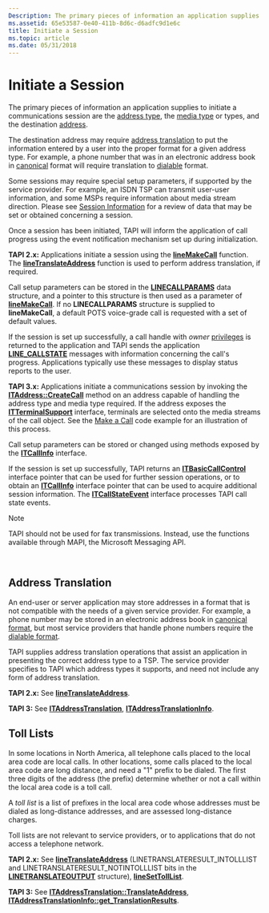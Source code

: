 ```yaml
---
Description: The primary pieces of information an application supplies to initiate a communications session are the address type, the media type or types, and the destination address.
ms.assetid: 65e53587-0e40-411b-8d6c-d6adfc9d1e6c
title: Initiate a Session
ms.topic: article
ms.date: 05/31/2018
---
```


# Initiate a Session

The primary pieces of information an application supplies to initiate a communications session are the [address type](address-type-ovr.md), the [media type](media-type-ovr.md) or types, and the destination [address](address-ovr.md).

The destination address may require [address translation](#address-translation) to put the information entered by a user into the proper format for a given address type. For example, a phone number that was in an electronic address book in [canonical](address-ovr.md) format will require translation to [dialable](address-ovr.md) format.

Some sessions may require special setup parameters, if supported by the service provider. For example, an ISDN TSP can transmit user-user information, and some MSPs require information about media stream direction. Please see [Session Information](session-information-ovr.md) for a review of data that may be set or obtained concerning a session.

Once a session has been initiated, TAPI will inform the application of call progress using the event notification mechanism set up during initialization.

**TAPI 2.x:** Applications initiate a session using the [**lineMakeCall**](/windows/win32/api/tapi/nf-tapi-linemakecall) function. The [**lineTranslateAddress**](/windows/win32/api/tapi/nf-tapi-linetranslateaddress) function is used to perform address translation, if required.

Call setup parameters can be stored in the [**LINECALLPARAMS**](/windows/win32/api/tapi/ns-tapi-linecallparams) data structure, and a pointer to this structure is then used as a parameter of [**lineMakeCall**](/windows/win32/api/tapi/nf-tapi-linemakecall). If no **LINECALLPARAMS** structure is supplied to **lineMakeCall**, a default POTS voice-grade call is requested with a set of default values.

If the session is set up successfully, a call handle with *owner* [privileges](privilege-ovr.md) is returned to the application and TAPI sends the application [**LINE\_CALLSTATE**](./line-callstate.md) messages with information concerning the call's progress. Applications typically use these messages to display status reports to the user.

**TAPI 3.x:** Applications initiate a communications session by invoking the [**ITAddress::CreateCall**](/windows/desktop/api/tapi3if/nf-tapi3if-itaddress-createcall) method on an address capable of handling the address type and media type required. If the address exposes the [**ITTerminalSupport**](/windows/win32/api/tapi3if/nn-tapi3if-itterminalsupport) interface, terminals are selected onto the media streams of the call object. See the [Make a Call](make-a-call.md) code example for an illustration of this process.

Call setup parameters can be stored or changed using methods exposed by the [**ITCallInfo**](/windows/desktop/api/tapi3if/nn-tapi3if-itcallinfo) interface.

If the session is set up successfully, TAPI returns an [**ITBasicCallControl**](/windows/desktop/api/tapi3if/nn-tapi3if-itbasiccallcontrol) interface pointer that can be used for further session operations, or to obtain an [**ITCallInfo**](/windows/desktop/api/tapi3if/nn-tapi3if-itcallinfo) interface pointer that can be used to acquire additional session information. The [**ITCallStateEvent**](/windows/desktop/api/tapi3if/nn-tapi3if-itcallstateevent) interface processes TAPI call state events.

> [!Note]  
> TAPI should not be used for fax transmissions. Instead, use the functions available through MAPI, the Microsoft Messaging API.

 

## Address Translation

An end-user or server application may store addresses in a format that is not compatible with the needs of a given service provider. For example, a phone number may be stored in an electronic address book in [canonical format](address-ovr.md), but most service providers that handle phone numbers require the [dialable format](address-ovr.md).

TAPI supplies address translation operations that assist an application in presenting the correct address type to a TSP. The service provider specifies to TAPI which address types it supports, and need not include any form of address translation.

**TAPI 2.x:** See [**lineTranslateAddress**](/windows/win32/api/tapi/nf-tapi-linetranslateaddress).

**TAPI 3:** See [**ITAddressTranslation**](/windows/desktop/api/tapi3if/nn-tapi3if-itaddresstranslation), [**ITAddressTranslationInfo**](/windows/desktop/api/tapi3if/nn-tapi3if-itaddresstranslationinfo).

## Toll Lists

In some locations in North America, all telephone calls placed to the local area code are local calls. In other locations, some calls placed to the local area code are long distance, and need a "1" prefix to be dialed. The first three digits of the address (the prefix) determine whether or not a call within the local area code is a toll call.

A *toll list* is a list of prefixes in the local area code whose addresses must be dialed as long-distance addresses, and are assessed long-distance charges.

Toll lists are not relevant to service providers, or to applications that do not access a telephone network.

**TAPI 2.x:** See [**lineTranslateAddress**](/windows/win32/api/tapi/nf-tapi-linetranslateaddress) (LINETRANSLATERESULT\_INTOLLLIST and LINETRANSLATERESULT\_NOTINTOLLLIST bits in the [**LINETRANSLATEOUTPUT**](/windows/win32/api/tapi/ns-tapi-linetranslateoutput) structure), [**lineSetTollList**](/windows/win32/api/tapi/nf-tapi-linesettolllist).

**TAPI 3:** See [**ITAddressTranslation::TranslateAddress**](/windows/desktop/api/tapi3if/nf-tapi3if-itaddresstranslation-translateaddress), [**ITAddressTranslationInfo::get\_TranslationResults**](/windows/desktop/api/tapi3if/nf-tapi3if-itaddresstranslationinfo-get_translationresults).

 

 